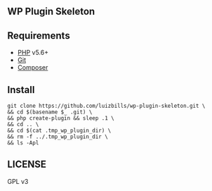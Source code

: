 ## WP Plugin Skeleton

## Requirements

- [PHP](http://php.net/) v5.6+
- [Git](https://git-scm.com/)
- [Composer](https://getcomposer.org/)

## Install

```
git clone https://github.com/luizbills/wp-plugin-skeleton.git \
&& cd $(basename $_ .git) \
&& php create-plugin && sleep .1 \
&& cd .. \
&& cd $(cat .tmp_wp_plugin_dir) \
&& rm -f ../.tmp_wp_plugin_dir \
&& ls -Apl
```

## LICENSE

GPL v3
